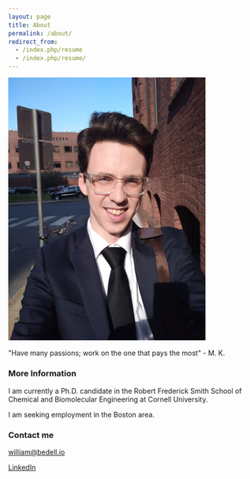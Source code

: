 ```yaml
---
layout: page
title: About
permalink: /about/
redirect_from:
  - /index.php/resume
  - /index.php/resume/
---
```

<img src="/images/selfie.jpg" alt="Bill" style="width: 400px;"/>

"Have many passions; work on the one that pays the most" - M. K.

### More Information

I am currently a Ph.D. candidate in the Robert Frederick Smith School of Chemical and Biomolecular Engineering at Cornell University.

I am seeking employment in the Boston area.

### Contact me

[william@bedell.io](mailto:william@bedell.io)

[LinkedIn](https://www.linkedin.com/in/bill-bedell-27813749)
